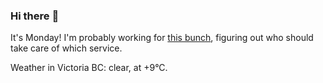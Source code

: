 ### Hi there :wave:

It's Monday! I'm probably working for [this bunch](https://github.com/kohofinancial), figuring out who should take care of which service.

Weather in Victoria BC: clear, at +9°C.
